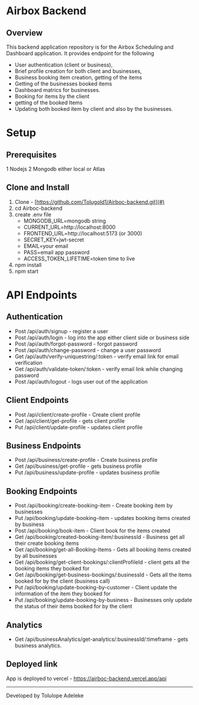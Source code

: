 # Airbox Backend

## Overview
This backend application repository is for the Airbox Scheduling and Dashboard application. It provides endpoint for the following
- User authentication (client or business), 
- Brief profile creation for both client and businesses,
- Business booking item creation, getting of the items 
- Getting of the businesses booked items
- Dashboard matrics for businesses.
- Booking for items by the client
- getting of the booked Items
- Updating both booked item by client and also by the businesses.

# Setup
## Prerequisites
1 Nodejs
2 Mongodb either local or Atlas

## Clone and Install
1. Clone - [https://github.com/Tolugold1/Airboc-backend.git](#)
2. cd Airboc-backend
3. create .env file
   - MONGODB_URL=mongodb string
   - CURRENT_URL=http://localhost:8000
   - FRONTEND_URL=http://localhost:5173 (or 3000)
   - SECRET_KEY=jwt-secret
   - EMAIL=your email
   - PASS=email app password
   - ACCESS_TOKEN_LIFETIME=token time to live
4. npm install
5. npm start

# API Endpoints
## Authentication
  - Post /api/auth/signup - register a user
  - Post /api/auth/login - log into the app either client side or business side
  - Post /api/auth/forgot-password - forgot password
  - Post /api/auth/change-password - change a user password
  - Get /api/auth/verify-uniquestring/:token - verify email link for email verification
  - Get /api/auth/validate-token/:token - verify email link while changing password
  - Post /api/auth/logout - logs user out of the application

## Client Endpoints
  - Post /api/client/create-profile - Create client profile
  - Get /api/client/get-profile - gets client profile
  - Put /api/client/update-profile - updates client profile

## Business Endpoints
  - Post /api/business/create-profile - Create business profile
  - Get /api/business/get-profile - gets business profile
  - Put /api/business/update-profile - updates business profile

## Booking Endpoints
  - Post /api/booking/create-booking-item - Create booking item by businesses
  - Put /api/booking/update-booking-item - updates booking items created by business
  - Post /api/booking/book-item - Client book for the items created
  - Get /api/booking/created-booking-item/:businessId - Business get all their create booking items
  - Get /api/booking/get-all-Booking-Items - Gets all booking items created by all businesses
  - Get /api/booking/get-client-bookings/:clientProfileId - client gets all the booking items they booked for
  - Get /api/booking/get-business-bookings/:businessId - Gets all the items booked for by the client (business call)
  - Put /api/booking/update-booking-by-customer - Client update the information of the item they booked for
  - Put /api/booking/update-booking-by-business - Businesses only update the status of their items booked for by the client

## Analytics
  - Get /api/businessAnalytics/get-analytics/:businessId/:timeframe - gets business analytics.

## Deployed link
App is deployed to vercel - https://airboc-backend.vercel.app/api
***
Developed by Tolulope Adeleke
